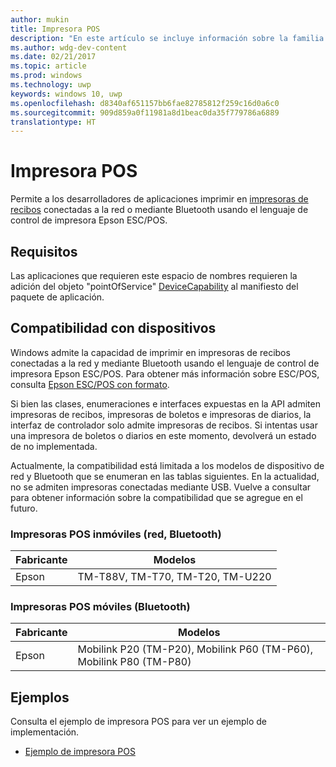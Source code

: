 ```yaml
---
author: mukin
title: Impresora POS
description: "En este artículo se incluye información sobre la familia de dispositivos de impresora de punto de servicio."
ms.author: wdg-dev-content
ms.date: 02/21/2017
ms.topic: article
ms.prod: windows
ms.technology: uwp
keywords: windows 10, uwp
ms.openlocfilehash: d8340af651157bb6fae82785812f259c16d0a6c0
ms.sourcegitcommit: 909d859a0f11981a8d1beac0da35f779786a6889
translationtype: HT
---
```

# <a name="pos-printer"></a>Impresora POS

Permite a los desarrolladores de aplicaciones imprimir en [impresoras de recibos](https://docs.microsoft.com/en-us/uwp/api/windows.devices.pointofservice.posprinter) conectadas a la red o mediante Bluetooth usando el lenguaje de control de impresora Epson ESC/POS.

## <a name="requirements"></a>Requisitos
Las aplicaciones que requieren este espacio de nombres requieren la adición del objeto "pointOfService" [DeviceCapability](https://msdn.microsoft.com/library/4353c4fd-f038-4986-81ed-d2ec0c6235ef) al manifiesto del paquete de aplicación.

## <a name="device-support"></a>Compatibilidad con dispositivos
Windows admite la capacidad de imprimir en impresoras de recibos conectadas a la red y mediante Bluetooth usando el lenguaje de control de impresora Epson ESC/POS. Para obtener más información sobre ESC/POS, consulta [Epson ESC/POS con formato](https://docs.microsoft.com/en-us/windows/uwp/devices-sensors/epson-esc-pos-with-formatting).

Si bien las clases, enumeraciones e interfaces expuestas en la API admiten impresoras de recibos, impresoras de boletos e impresoras de diarios, la interfaz de controlador solo admite impresoras de recibos. Si intentas usar una impresora de boletos o diarios en este momento, devolverá un estado de no implementada.

Actualmente, la compatibilidad está limitada a los modelos de dispositivo de red y Bluetooth que se enumeran en las tablas siguientes. En la actualidad, no se admiten impresoras conectadas mediante USB. Vuelve a consultar para obtener información sobre la compatibilidad que se agregue en el futuro.

### <a name="stationary-pos-printers-network-bluetooth"></a>Impresoras POS inmóviles (red, Bluetooth)
| Fabricante |    Modelos |
|--------------|-----------|
| Epson |    TM-T88V, TM-T70, TM-T20, TM-U220 |

### <a name="mobile-pos-printers-bluetooth"></a>Impresoras POS móviles (Bluetooth)
| Fabricante |    Modelos |
|--------------|-----------|
| Epson |    Mobilink P20 (TM-P20), Mobilink P60 (TM-P60), Mobilink P80 (TM-P80) |

## <a name="examples"></a>Ejemplos
Consulta el ejemplo de impresora POS para ver un ejemplo de implementación.
+ [Ejemplo de impresora POS](https://github.com/Microsoft/Windows-universal-samples/tree/master/Samples/PosPrinter)
